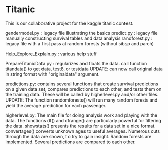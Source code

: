Titanic
=======

This is our collaborative project for the kaggle titanic contest.

gendermodel.py : legacy file illustrating the basics
predict.py : legacy file manually constructing survival tables and data analysis
randforest.py : legacy file with a first pass at random forests (without sibsp and parch)

Help_Explore_Explain.py : various help stuff


PrepareTitanicData.py : regularizes and floats the data. call function titandata() to get data, test8, or testdata
UPDATE: can now call original data in string format with "originaldata" argument.

predictions.py: contains several functions that create survival predictions on a given data set, compares
predictions to each other, and tests them on the training data. These will be called by higherlevel.py
and/or other files.
UPDATE: The function randomforests() will run many random forests and yield the average prediction for each passenger.

higherlevel.py: The main file for doing analysis work and playing with the data. The functions df() and dfrange()
are particularly powerful for filtering the data. showstats() presents the results for a data set in a nice format.
convertages() converts unknown ages to useful averages. Numerous cuts through the data are shown, t
o try to gain insight. Random forests are implemented. Several predictions are compared to each other.
